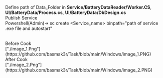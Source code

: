 Define path of Data_Folder in <b>Service/BatteryDataReader/Worker.CS</b>,  <b>UI/BatteryData/Process.cs</b>,  <b>UI/BatteryData/DbDesign.cs</b><br>
Publish Service <br>
Powershell(Admin)-> sc create <Service_name> binpath="path of service .exe file and autostart"


<br>
Before Cook<br>
["./image_1.Png"](https://github.com/basmak3r/Task/blob/main/Windows/image_1.PNG)

<br>
After Cook<br>
["./image_2.Png"](https://github.com/basmak3r/Task/blob/main/Windows/image_2.PNG)


